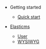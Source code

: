 - Getting started
  - [Quick start](./getting-started/quick-start.md)

- [Elasticms](./elasticms/index.md)
  - [User](./elasticms/user/user.md)
  - [WYSIWYG](./elasticms/wysiwyg/wysiwyg.md)
